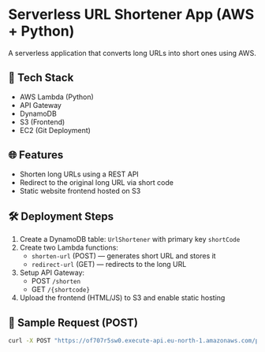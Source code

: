 # Serverless URL Shortener App (AWS + Python)

A serverless application that converts long URLs into short ones using AWS.

## 🔧 Tech Stack
- AWS Lambda (Python)
- API Gateway
- DynamoDB
- S3 (Frontend)
- EC2 (Git Deployment)

## 🌐 Features
- Shorten long URLs using a REST API
- Redirect to the original long URL via short code
- Static website frontend hosted on S3

## 🛠️ Deployment Steps

1. Create a DynamoDB table: `UrlShortener` with primary key `shortCode`
2. Create two Lambda functions:
   - `shorten-url` (POST) — generates short URL and stores it
   - `redirect-url` (GET) — redirects to the long URL
3. Setup API Gateway:
   - POST `/shorten`
   - GET `/{shortcode}`
4. Upload the frontend (HTML/JS) to S3 and enable static hosting


## 🧪 Sample Request (POST)
```bash
curl -X POST "https://of707r5sw0.execute-api.eu-north-1.amazonaws.com/prod/shorten-url" -d "{\"longUrl\" : \"https://www.google.com\"}"
```

